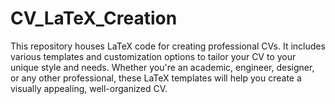 # CV_LaTeX_Creation
This repository houses LaTeX code for creating professional CVs. It includes various templates and customization options to tailor your CV to your unique style and needs. Whether you're an academic, engineer, designer, or any other professional, these LaTeX templates will help you create a visually appealing, well-organized CV.
